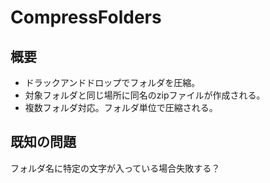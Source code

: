 # CompressFolders

## 概要

- ドラックアンドドロップでフォルダを圧縮。
- 対象フォルダと同じ場所に同名のzipファイルが作成される。
- 複数フォルダ対応。フォルダ単位で圧縮される。

## 既知の問題

フォルダ名に特定の文字が入っている場合失敗する？

